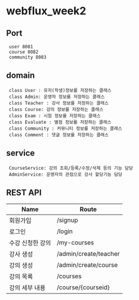 # webflux_week2

## Port
~~~
 user 8081
 course 8082
 community 8083
~~~

## domain
~~~
 class User : 유저(학생)정보를 저장하는 클래스
 class Admin: 운영자 정보를 저장하는 클래스
 class Teacher : 강사 정보를 저장하는 클래스
 class Course: 강의 정보를 저장하는 클래스
 class Exam : 시험 정보를 저장하는 클래스
 class Evaluate : 별점 정보를 저장하는 클래스
 class Community : 커뮤니티 정보를 저장하는 클래스
 class Comment : 댓글 정보를 저장하는 클래스
~~~

## service 
~~~
 CourseService: 강의 조회/등록/수정/삭제 등의 기능 담당
 AdminService: 운영자의 관점으로 강사 할당기능 담당
~~~


## REST API
| Name | Route |
| ------ | ------ |
|회원가입 | /signup|
|로그인 |/login|
|수강 신청한 강의 |/my-courses |
|강사 생성 |/admin/create/teacher |
|강의 생성 |/admin/create/course |
|강의 목록 |/courses |
|강의 세부 내용 | /course/{courseid} |
